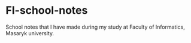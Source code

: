 # FI-school-notes
School notes that I have made during my study at Faculty of Informatics, Masaryk university.
